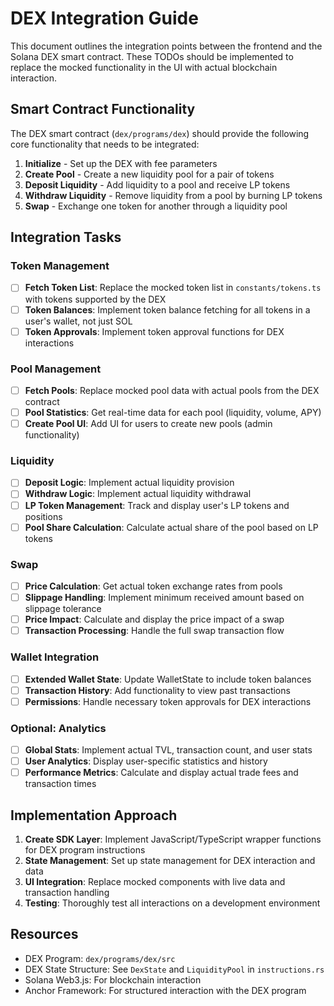 # DEX Integration Guide

This document outlines the integration points between the frontend and the Solana DEX smart contract. These TODOs should be implemented to replace the mocked functionality in the UI with actual blockchain interaction.

## Smart Contract Functionality

The DEX smart contract (`dex/programs/dex`) should provide the following core functionality that needs to be integrated:

1. **Initialize** - Set up the DEX with fee parameters
2. **Create Pool** - Create a new liquidity pool for a pair of tokens
3. **Deposit Liquidity** - Add liquidity to a pool and receive LP tokens
4. **Withdraw Liquidity** - Remove liquidity from a pool by burning LP tokens
5. **Swap** - Exchange one token for another through a liquidity pool

## Integration Tasks

### Token Management

- [ ] **Fetch Token List**: Replace the mocked token list in `constants/tokens.ts` with tokens supported by the DEX
- [ ] **Token Balances**: Implement token balance fetching for all tokens in a user's wallet, not just SOL
- [ ] **Token Approvals**: Implement token approval functions for DEX interactions

### Pool Management

- [ ] **Fetch Pools**: Replace mocked pool data with actual pools from the DEX contract
- [ ] **Pool Statistics**: Get real-time data for each pool (liquidity, volume, APY)
- [ ] **Create Pool UI**: Add UI for users to create new pools (admin functionality)

### Liquidity

- [ ] **Deposit Logic**: Implement actual liquidity provision
- [ ] **Withdraw Logic**: Implement actual liquidity withdrawal
- [ ] **LP Token Management**: Track and display user's LP tokens and positions
- [ ] **Pool Share Calculation**: Calculate actual share of the pool based on LP tokens

### Swap

- [ ] **Price Calculation**: Get actual token exchange rates from pools
- [ ] **Slippage Handling**: Implement minimum received amount based on slippage tolerance
- [ ] **Price Impact**: Calculate and display the price impact of a swap
- [ ] **Transaction Processing**: Handle the full swap transaction flow

### Wallet Integration

- [ ] **Extended Wallet State**: Update WalletState to include token balances
- [ ] **Transaction History**: Add functionality to view past transactions
- [ ] **Permissions**: Handle necessary token approvals for DEX interactions

### Optional: Analytics

- [ ] **Global Stats**: Implement actual TVL, transaction count, and user stats
- [ ] **User Analytics**: Display user-specific statistics and history
- [ ] **Performance Metrics**: Calculate and display actual trade fees and transaction times

## Implementation Approach

1. **Create SDK Layer**: Implement JavaScript/TypeScript wrapper functions for DEX program instructions
2. **State Management**: Set up state management for DEX interaction and data
3. **UI Integration**: Replace mocked components with live data and transaction handling
4. **Testing**: Thoroughly test all interactions on a development environment

## Resources

- DEX Program: `dex/programs/dex/src`
- DEX State Structure: See `DexState` and `LiquidityPool` in `instructions.rs`
- Solana Web3.js: For blockchain interaction
- Anchor Framework: For structured interaction with the DEX program 